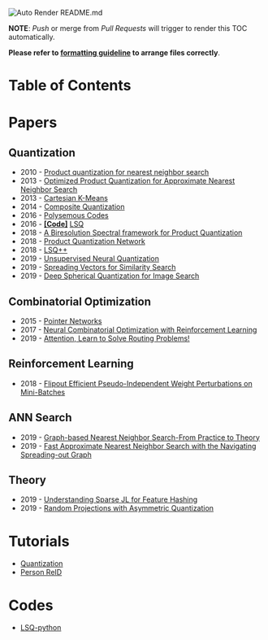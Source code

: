 ![Auto Render README.md](https://github.com/retrieval-cfm/Archives/workflows/Auto%20Render%20README.md/badge.svg)

**NOTE**: *Push* or merge from *Pull Requests* will trigger to render this TOC automatically.

**Please refer to [formatting guideline](GUIDE.md) to arrange files correctly**.

# Table of Contents
# Papers

## Quantization
* 2010 - [Product quantization for nearest neighbor search](Papers/Quantization/%5B10%20TPAMI%5DProduct%20quantization%20for%20nearest%20neighbor%20search.pdf)
* 2013 - [Optimized Product Quantization for Approximate Nearest Neighbor Search](Papers/Quantization/%5B13%20TPAMI%5DOptimized%20Product%20Quantization%20for%20Approximate%20Nearest%20Neighbor%20Search.pdf)
* 2013 - [Cartesian K-Means](Papers/Quantization/%5B13%20CVPR%5DCartesian%20K-Means.pdf)
* 2014 - [Composite Quantization](Papers/Quantization/%5B14%20ICML%5DComposite%20Quantization.pdf)
* 2016 - [Polysemous Codes](Papers/Quantization/%5B16%20ECCV%5DPolysemous%20Codes.pdf)
* 2016 - [**[Code]**](https://github.com/una-dinosauria/local-search-quantization.git) [LSQ](Papers/Quantization/%5B16%20ECCV%5DLSQ.pdf)
* 2018 - [A Biresolution Spectral framework for Product Quantization](Papers/Quantization/%5B18%20CVPR%5DA%20Biresolution%20Spectral%20framework%20for%20Product%20Quantization.pdf)
* 2018 - [Product Quantization Network](Papers/Quantization/%5B18%20ECCV%5DProduct%20Quantization%20Network.pdf)
* 2018 - [LSQ++](Papers/Quantization/%5B18%20ECCV%5DLSQ%2B%2B.pdf)
* 2019 - [Unsupervised Neural Quantization](Papers/Quantization/%5B19%20ECCV%5DUnsupervised%20Neural%20Quantization.pdf)
* 2019 - [Spreading Vectors for Similarity Search](Papers/Quantization/%5B19%20ICLR%5DSpreading%20Vectors%20for%20Similarity%20Search.pdf)
* 2019 - [Deep Spherical Quantization for Image Search](Papers/Quantization/%5B19%20CVPR%5DDeep%20Spherical%20Quantization%20for%20Image%20Search.pdf)
## Combinatorial Optimization
* 2015 - [Pointer Networks](Papers/Combinatorial%20Optimization/%5B15%20NIPS%5DPointer%20Networks.pdf)
* 2017 - [Neural Combinatorial Optimization with Reinforcement Learning](Papers/Combinatorial%20Optimization/%5B17%20ICLR%5DNeural%20Combinatorial%20Optimization%20with%20Reinforcement%20Learning.pdf)
* 2019 - [Attention, Learn to Solve Routing Problems!](Papers/Combinatorial%20Optimization/%5B19%20ICLR%5DAttention%2C%20Learn%20to%20Solve%20Routing%20Problems%21.pdf)
## Reinforcement Learning
* 2018 - [Flipout Efficient Pseudo-Independent Weight Perturbations on Mini-Batches](Papers/Reinforcement%20Learning/%5B18%20ICLR%5DFlipout%20Efficient%20Pseudo-Independent%20Weight%20Perturbations%20on%20Mini-Batches.pdf)
## ANN Search
* 2019 - [Graph-based Nearest Neighbor Search-From Practice to Theory](Papers/ANN%20Search/%5B19%20Survey%5DGraph-based%20Nearest%20Neighbor%20Search-From%20Practice%20to%20Theory.pdf)
* 2019 - [Fast Approximate Nearest Neighbor Search with the Navigating Spreading-out Graph](Papers/ANN%20Search/%5B19%20PVLDB%5DFast%20Approximate%20Nearest%20Neighbor%20Search%20with%20the%20Navigating%20Spreading-out%20Graph.pdf)
## Theory
* 2019 - [Understanding Sparse JL for Feature Hashing](Papers/Theory/%5B19%20NIPS%5DUnderstanding%20Sparse%20JL%20for%20Feature%20Hashing.pdf)
* 2019 - [Random Projections with Asymmetric Quantization](Papers/Theory/%5B19%20NIPS%5DRandom%20Projections%20with%20Asymmetric%20Quantization.pdf)

# Tutorials
* [Quantization](Tutorials/Quantization)
* [Person ReID](Tutorials/Person%20ReID)

# Codes
* [LSQ-python](https://github.com/xiaosu-zhu/LSQ-python.git)
